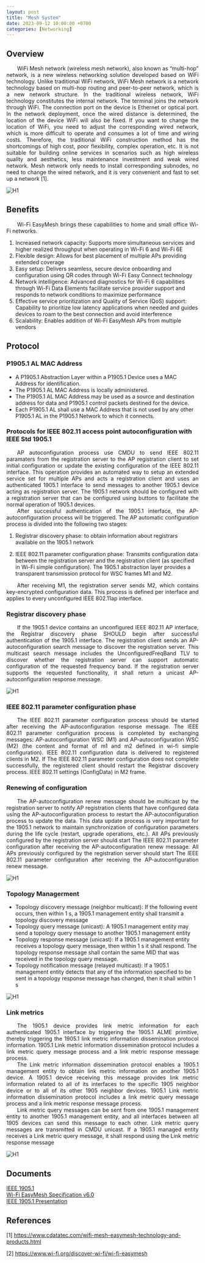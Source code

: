 ```yaml
---
layout: post
title: "Mesh System"
date: 2023-09-12 10:00:00 +0700
categories: [Networking]
---
```


## Overview

<div style="text-align: justify; text-indent: 2em;">
WiFi Mesh network (wireless mesh network), also known as “multi-hop” network, is a new wireless networking solution developed based on WiFi technology. Unlike traditional WiFi network, WiFi Mesh network is a network technology based on multi-hop routing and peer-to-peer network, which is a new network structure. In the traditional wireless network, WiFi technology constitutes the internal network. The terminal joins the network through WiFi. The connection port on the device is Ethernet or optical port. In the network deployment, once the wired distance is determined, the location of the device WiFi will also be fixed. If you want to change the location of WiFi, you need to adjust the corresponding wired network, which is more difficult to operate and consumes a lot of time and wiring costs. Therefore, the traditional WiFi construction method has the shortcomings of high cost, poor flexibility, complex operation, etc. It is not suitable for building online services in scenarios such as high wireless quality and aesthetics, less maintenance investment and weak wired network. Mesh network only needs to install corresponding subnodes, no need to change the wired network, and it is very convenient and fast to set up a network [1].
</div>

![H1](/assets/img/networking/MeshSystem.webp)

## Benefits

<div style="text-align: justify; text-indent: 2em;">
Wi-Fi EasyMesh brings these capabilities to home and small office Wi-Fi networks.
</div>

1. Increased network capacity: Supports more simultaneous services and higher realized throughput when operating in Wi-Fi 6 and Wi-Fi 6E
2. Flexible design: Allows for best placement of multiple APs providing extended coverage
3. Easy setup: Delivers seamless, secure device onboarding and configuration using QR codes through Wi-Fi Easy Connect technology
4. Network intelligence: Advanced diagnostics for Wi-Fi 6 capabilities through Wi-Fi Data Elements facilitate service provider support and responds to network conditions to maximize performance
5. Effective service prioritization and Quality of Service (QoS) support: Capability to prioritize low latency applications when needed and guides devices to roam to the best connection and avoid interference
6. Scalability: Enables addition of Wi-Fi EasyMesh APs from multiple vendors

## Protocol
### P1905.1 AL MAC Address

- A P1905.1 Abstraction Layer within a P1905.1 Device uses a MAC Address for identification.
- The P1905.1 AL MAC Address is locally administered.
- The P1905.1 AL MAC Address may be used as a source and destination address for data and P1905.1 control packets destined for the device.
- Each P1905.1 AL shall use a MAC Address that is not used by any other P1905.1 AL in the P1905.1 Network to which it connects.

### Protocols for IEEE 802.11 access point autoconfiguration with IEEE Std 1905.1

<div style="text-align: justify; text-indent: 2em;">
AP autoconfiguration process use CMDU to send IEEE 802.11 paramaters from the registration server to the AP registration client to set initial configuration or update the existing configuration of the IEEE 802.11 interface. This operation provides an automated way to setup an extended service set for multiple APs and acts a registration client and uses an authenticated 1905.1 interface to send messages to another 1905.1 device acting as registration server. The 1905.1 network should be configured with a registration server that can be configured using buttons to facilitate the normal operation of 1905.1 devices.
</div>

<div style="text-align: justify; text-indent: 2em;">
After successful authentication of the 1905.1 interface, the AP-autoconfiguration process will be triggered. The AP automatic configuration process is divided into the following two stages:
</div>

1. Registrar discovery phase: to obtain information about registrars available on the 1905.1 network

2. IEEE 802.11 parameter configuration phase: Transmits configuration data between the registration server and the registration client (as specified in Wi-Fi simple configuration). The 1905.1 abstraction layer provides a transparent transmission protocol for WSC frames M1 and M2.

<div style="text-align: justify; text-indent: 2em;">
After receiving M1, the registration server sends M2, which contains key-encrypted configuration data. This process is defined per interface and applies to every unconfigured IEEE 802.11ap interface.
</div>

### Registrar discovery phase

<div style="text-align: justify; text-indent: 2em;">
If the 1905.1 device contains an unconfigured IEEE 802.11 AP interface, the Registrar discovery phase SHOULD begin after successful authentication of the 1905.1 interface. The registration client sends an AP-autoconfiguration search message to discover the registration server. This multicast search message includes the UnconfiguredFreqBand TLV to discover whether the registration server can support automatic configuration of the requested frequency band. If the registration server supports the requested functionality, it shall return a unicast AP-autoconfiguration response message.
</div>

![H1](/assets/img/networking/M1M2.png)

### IEEE 802.11 parameter configuration phase

<div style="text-align: justify; text-indent: 2em;">
The IEEE 802.11 parameter configuration process should be started after receiving the AP-autoconfiguration response message. The IEEE 802.11 parameter configuration process is completed by exchanging messages: AP-autoconfiguration WSC (M1) and AP-autoconfiguration WSC (M2) (the content and format of m1 and m2 defined in wi-fi simple configuration). IEEE 802.11 configuration data is delivered to registered clients in M2. If The IEEE 802.11 parameter configuration does not complete successfully, the registered client should restart the Registrar discovery process. IEEE 802.11 settings (ConfigData) in M2 frame.
</div>

### Renewing of configuration

<div style="text-align: justify; text-indent: 2em;">
The AP-autoconfiguration renew message should be multicast by the registration server to notify AP registration clients that have configured data using the AP-autoconfiguration process to restart the AP-autoconfiguration process to update the data. This data update process is very important for the 1905.1 network to maintain synchronization of configuration parameters during the life cycle (restart, upgrade operations, etc.). All APs previously configured by the registration server should start The IEEE 802.11 parameter configuration after receiving the AP-autoconfiguration renew message. All APs previously configured by the registration server should start The IEEE 802.11 parameter configuration after receiving the AP-autoconfiguration renew message.
</div>

![H1](/assets/img/networking/renew.png)

### Topology Managerment

- Topology discovery message (neighbor multicast): If the following event occurs, then within 1 s, a 1905.1 management entity shall transmit a topology discovery message
- Topology query message (unicast): A 1905.1 management entity may send a topology query message to another 1905.1 management entity
- Topology response message (unicast): If a 1905.1 management entity receives a topology query message, then within 1 s it shall respond. The topology response message shall contain the same MID that was received in the topology query message.
- Topology notification message (relayed multicast): If a 1905.1 management entity detects that any of the information specified to be sent in a topology response message has changed, then it shall within 1 s

![H1](/assets/img/networking/topology.png)

### Link metrics

<div style="text-align: justify; text-indent: 2em;">
The 1905.1 device provides link metric information for each authenticated 1905.1 interface by triggering the 1905.1 ALME primitive, thereby triggering the 1905.1 link metric information dissemination protocol information. 1905.1 Link metric information dissemination protocol includes a link metric query message process and a link metric response message process.
</div>

<div style="text-align: justify; text-indent: 2em;">
The Link metric information dissemination protocol enables a 1905.1 management entity to obtain link metric information on another 1905.1 device. A 1905.1 device receiving this message provides link metric information related to all of its interfaces to the specific 1905 neighbor device or to all of its other 1905 neighbor devices. 1905.1 Link metric information dissemination protocol includes a link metric query message process and a link metric response message process.
</div>

<div style="text-align: justify; text-indent: 2em;">
Link metric query messages can be sent from one 1905.1 management entity to another 1905.1 management entity, and all interfaces between all 1905 devices can send this message to each other. Link metric query messages are transmitted in CMDU unicast. If a 1905.1 managed entity receives a Link metric query message, it shall respond using the Link metric response message
</div>

![H1](/assets/img/networking/link_metric.png)

## Documents

<a href="/assets/documents/networking/IEEESTD.2013.6502164.pdf" target="_blank">IEEE 1905.1</a><br>
<a href="/assets/documents/networking/Wi-Fi_EasyMesh_Specification_v6.0.pdf" target="_blank">Wi-Fi EasyMesh Specification v6.0</a><br>
<a href="/assets/documents/networking/802-1-phkl-P1095-Tech-Presentation-1207-v01.pdf" target="_blank">IEEE 1905.1 Presentation</a>

## References

[1] https://www.cdatatec.com/wifi-mesh-easymesh-technology-and-products.html

[2] https://www.wi-fi.org/discover-wi-fi/wi-fi-easymesh